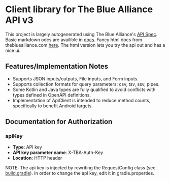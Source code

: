 # Client library for The Blue Alliance API v3

This project is largely autogenerated using The Blue Alliance's [API Spec](https://www.thebluealliance.com/swagger/api_v3.json). Basic markdown odcs are availible in [docs](docs). Fancy html docs from thebluealliance.com [here](https://www.thebluealliance.com/apidocs/v3). The html version lets you try the api out and has a nice ui.

## Features/Implementation Notes

* Supports JSON inputs/outputs, File inputs, and Form inputs.
* Supports collection formats for query parameters: csv, tsv, ssv, pipes.
* Some Kotlin and Java types are fully qualified to avoid conflicts with types defined in OpenAPI definitions.
* Implementation of ApiClient is intended to reduce method counts, specifically to benefit Android targets.

## Documentation for Authorization

### apiKey

- **Type**: API key
- **API key parameter name**: X-TBA-Auth-Key
- **Location**: HTTP header

NOTE: The api key is injected by rewriting the RequestConfig class (see [build.gradle](build.gradle#L48-79)). In order to change the api key, edit it in gradle.properties. 

